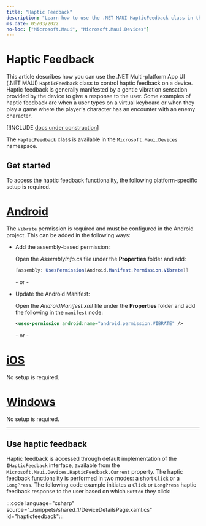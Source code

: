 ```yaml
---
title: "Haptic Feedback"
description: "Learn how to use the .NET MAUI HapticFeedback class in the Microsoft.Maui.Devices namespace. This class lets you control haptic feedback on a device."
ms.date: 05/03/2022
no-loc: ["Microsoft.Maui", "Microsoft.Maui.Devices"]
---
```


# Haptic Feedback

This article describes how you can use the .NET Multi-platform App UI (.NET MAUI) `HapticFeedback` class to control haptic feedback on a device. Haptic feedback is generally manifested by a gentle vibration sensation provided by the device to give a response to the user. Some examples of haptic feedback are when a user types on a virtual keyboard or when they play a game where the player's character has an encounter with an enemy character.

[!INCLUDE [docs under construction](~/includes/preview-note.md)]

The `HapticFeedback` class is available in the `Microsoft.Maui.Devices` namespace.

## Get started

To access the haptic feedback functionality, the following platform-specific setup is required.

<!-- markdownlint-disable MD025 -->
# [Android](#tab/android)

The `Vibrate` permission is required and must be configured in the Android project. This can be added in the following ways:

- Add the assembly-based permission:

  Open the _AssemblyInfo.cs_ file under the **Properties** folder and add:

  ```csharp
  [assembly: UsesPermission(Android.Manifest.Permission.Vibrate)]
  ```

  \- or -

- Update the Android Manifest:

  Open the _AndroidManifest.xml_ file under the **Properties** folder and add the following in the `manifest` node:

  ```xml
  <uses-permission android:name="android.permission.VIBRATE" />
  ```

  \- or -

<!-- TODO not yet supported

- Use the Android project properties:

  Right-click on the Android project and open the project's properties. Under _Android Manifest_ find the **Required permissions:** area and check the **VIBRATE** permission. This will automatically update the _AndroidManifest.xml_ file.

-->

# [iOS](#tab/ios)

No setup is required.

# [Windows](#tab/windows)

No setup is required.

-----
<!-- markdownlint-enable MD025 -->

## Use haptic feedback

Haptic feedback is accessed through default implementation of the `IHapticFeedback` interface, available from the `Microsoft.Maui.Devices.HapticFeedback.Current` property. The haptic feedback functionality is performed in two modes: a short `Click` or a `LongPress`. The following code example initiates a `Click` or `LongPress` haptic feedback response to the user based on which `Button` they click:

:::code language="csharp" source="../snippets/shared_1/DeviceDetailsPage.xaml.cs" id="hapticfeedback":::
